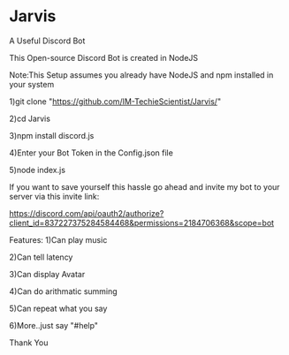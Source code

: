 # Jarvis
A Useful Discord Bot

This Open-source Discord Bot is created in NodeJS

Note:This Setup assumes you already have NodeJS and npm installed in your system

1)git clone "https://github.com/IM-TechieScientist/Jarvis/"

2)cd Jarvis

3)npm install discord.js

4)Enter your Bot Token in the Config.json file

5)node index.js

If you want to save yourself this hassle go ahead and invite my bot to your server via this invite link:

https://discord.com/api/oauth2/authorize?client_id=837227375284584468&permissions=2184706368&scope=bot

Features:
1)Can play music

2)Can tell latency 

3)Can display Avatar

4)Can do arithmatic summing

5)Can repeat what you say

6)More..just say "#help"


Thank You
